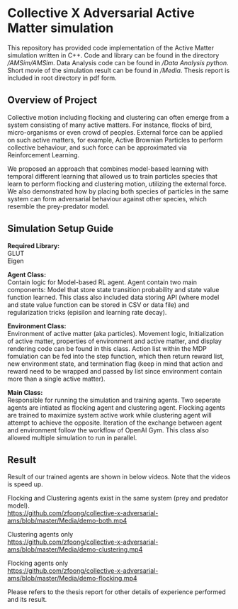 # Collective X Adversarial Active Matter simulation

This repository has provided code implementation of the Active Matter simulation written in C++. Code and library can be found in the directory */AMSim/AMSim*. Data Analysis code can be found in */Data Analysis python*. Short movie of the simulation result can be found in */Media*. Thesis report is included in root directory in pdf form.

## Overview of Project

Collective motion including flocking and clustering can often emerge from a system consisting of many active matters. For instance, flocks of bird, micro-organisms or even crowd of peoples. External force can be applied on such active matters, for example, Active Brownian Particles to perform collective behaviour, and such force can be approximated via Reinforcement Learning. 

We proposed an approach that combines model-based learning with temporal different learning that allowed us to train particles species that learn to perform flocking and clustering motion, utilizing the external force. We also demonstrated how by placing both species of particles in the same system can form adversarial behaviour against other species, which resemble the prey-predator model.

## Simulation Setup Guide

**Required Library:**  
GLUT  
Eigen

**Agent Class:**  
Contain logic for Model-based RL agent. Agent contain two main components: Model that store state transition probability and state value function learned. This class also included data storing API (where model and state value function can be stored in CSV or data file) and regularization tricks (episilon and learning rate decay).

**Environment Class:**  
Environment of active matter (aka particles). Movement logic, Initialization of active matter, properties of environment and active matter, and display rendering code can be found in this class. Action list within the MDP fomulation can be fed into the step function, which then return reward list, new environment state, and termination flag (keep in mind that action and reward need to be wrapped and passed by list since environment contain more than a single active matter).

**Main Class:**  
Responsible for running the simulation and training agents. Two seperate agents are intiated as flocking agent and clustering agent. Flocking agents are trained to maximize system active work while clustering agent will attempt to achieve the opposite. Iteration of the exchange between agent and environment follow the workflow of OpenAI Gym. This class also allowed multiple simulation to run in parallel. 

## Result

Result of our trained agents are shown in below videos. Note that the videos is speed up.

Flocking and Clustering agents exist in the same system (prey and predator model).  
https://github.com/zfoong/collective-x-adversarial-ams/blob/master/Media/demo-both.mp4

Clustering agents only  
https://github.com/zfoong/collective-x-adversarial-ams/blob/master/Media/demo-clustering.mp4

Flocking agents only  
https://github.com/zfoong/collective-x-adversarial-ams/blob/master/Media/demo-flocking.mp4

Please refers to the thesis report for other details of experience performed and its result.
